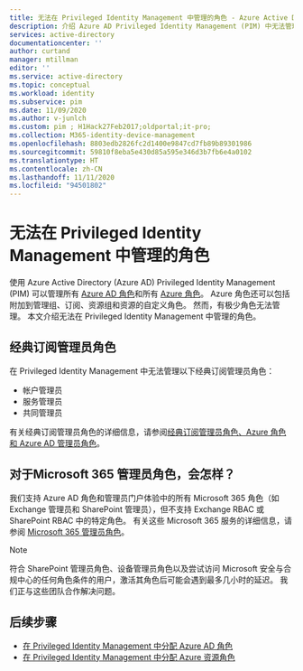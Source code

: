 ```yaml
---
title: 无法在 Privileged Identity Management 中管理的角色 - Azure Active Directory | Microsoft Docs
description: 介绍 Azure AD Privileged Identity Management (PIM) 中无法管理的角色。
services: active-directory
documentationcenter: ''
author: curtand
manager: mtillman
editor: ''
ms.service: active-directory
ms.topic: conceptual
ms.workload: identity
ms.subservice: pim
ms.date: 11/09/2020
ms.author: v-junlch
ms.custom: pim ; H1Hack27Feb2017;oldportal;it-pro;
ms.collection: M365-identity-device-management
ms.openlocfilehash: 8803edb2826fc2d1400e9847cd7fb89b89301986
ms.sourcegitcommit: 59810f8eba5e430d85a595e346d3b7fb6e4a0102
ms.translationtype: HT
ms.contentlocale: zh-CN
ms.lasthandoff: 11/11/2020
ms.locfileid: "94501802"
---
```

# <a name="roles-you-cant-manage-in-privileged-identity-management"></a>无法在 Privileged Identity Management 中管理的角色

使用 Azure Active Directory (Azure AD) Privileged Identity Management (PIM) 可以管理所有 [Azure AD 角色](../roles/permissions-reference.md)和所有 [Azure 角色](../../role-based-access-control/built-in-roles.md)。 Azure 角色还可以包括附加到管理组、订阅、资源组和资源的自定义角色。 然而，有极少角色无法管理。 本文介绍无法在 Privileged Identity Management 中管理的角色。

## <a name="classic-subscription-administrator-roles"></a>经典订阅管理员角色

在 Privileged Identity Management 中无法管理以下经典订阅管理员角色：

- 帐户管理员
- 服务管理员
- 共同管理员

有关经典订阅管理员角色的详细信息，请参阅[经典订阅管理员角色、Azure 角色和 Azure AD 管理员角色](../../role-based-access-control/rbac-and-directory-admin-roles.md)。

## <a name="what-about-microsoft-365-admin-roles"></a>对于Microsoft 365 管理员角色，会怎样？

我们支持 Azure AD 角色和管理员门户体验中的所有 Microsoft 365 角色（如 Exchange 管理员和 SharePoint 管理员），但不支持 Exchange RBAC 或 SharePoint RBAC 中的特定角色。 有关这些 Microsoft 365 服务的详细信息，请参阅 [Microsoft 365 管理员角色](https://docs.microsoft.com/office365/admin/add-users/about-admin-roles)。

> [!NOTE]
> 符合 SharePoint 管理员角色、设备管理员角色以及尝试访问 Microsoft 安全与合规中心的任何角色条件的用户，激活其角色后可能会遇到最多几小时的延迟。 我们正与这些团队合作解决问题。

## <a name="next-steps"></a>后续步骤

- [在 Privileged Identity Management 中分配 Azure AD 角色](pim-how-to-add-role-to-user.md)
- [在 Privileged Identity Management 中分配 Azure 资源角色](pim-resource-roles-assign-roles.md)

